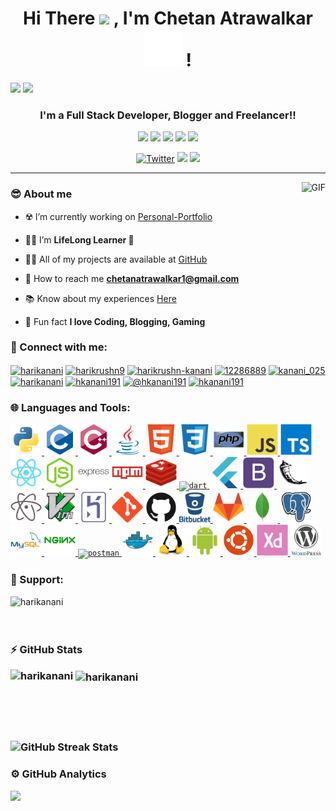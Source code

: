 <h1 align="center"> Hi There <img src="https://emojis.slackmojis.com/emojis/images/1531849430/4246/blob-sunglasses.gif?1531849430" width="28"/> , I'm Chetan Atrawalkar <img src="https://github.com/Kathryn-Jie/Kathryn-Jie/blob/main/wave.gif" width="60px"/> ! </h1>
<img src="https://raw.githubusercontent.com/halfrost/halfrost/master/icons/header_.png"/>
<img src="https://res.cloudinary.com/chetan-ca/video/upload/v1628851176/Webdev_Coder_zp5cip.mp4"/>
<h3 align="center">I'm a Full Stack Developer, Blogger and Freelancer!!</h3>

<p align="center">
    <a href="https://github.com/ChetanAtrawalkarCA/"><img src="https://img.shields.io/github/followers/ChetanAtrawalkarCA?color=%234CC61E&label=GitHub%20Followers%20%3A"/></a>
    <a href="https://github.com/ChetanAtrawalkarCA?tab=repositories"><img src="https://badges.frapsoft.com/os/v2/open-source.svg?v=103"/></a>
    <a href="mailto:chetanatrawalkar1@gmail.com?subject=[GitHub]%20🔥%20Ask%20me%20anything&body=Hello%20Chetan :wave:,%2C%0A%0AI am%20sending%20you%20this%20mail%20after%20seeing%20your%20GitHub profile%20to..."><img src="https://img.shields.io/badge/Ask%20me-anything-1abc9c.svg"/></a>
    <img src="https://img.shields.io/badge/Os-Debian-a80030"/>
    <img src="https://camo.githubusercontent.com/c1a01ddb58e7b6923314da9ad1142f993a25ffc8d31183bc1ffe66ea386697af/68747470733a2f2f696d672e736869656c64732e696f2f62616467652f666f6375732d46756c6c537461636b2d627269676874677265656e" />
  </p>


<p align="center"> 
    <a href="https://twitter.com/DenverCoder1"><img alt="Twitter" title="Twitter" src="https://img.shields.io/badge/-Twitter-1DA1F2?style=for-the-badge&logo=twitter&logoColor=white"/></a>
<!-- <a href="https://twitter.com/ChetuAtrawalkar" target="blank"><img src="https://img.shields.io/twitter/follow/ChetuAtrawalkar?logo=twitter&style=for-the-badge&logo=twitter&logoColor=white" alt="ChetuAtrawalkar" /></a> -->
<a href="https://www.linkedin.com/in/chetan-atrawalkar-b0a25973"><img src="https://img.shields.io/badge/-chetan%20atrawalkar-0077B5?style=for-the-badge&logo=Linkedin&logoColor=white"/></a>
    <a href="https://instagram.com/chetan.fullstack"><img src="https://img.shields.io/badge/chetan.fullstack-%23E4405F.svg?&style=for-the-badge&logo=instagram&logoColor=white"/></a>
<!--<a href="https://harikanani.github.io/" target="_blank"><img src="https://img.shields.io/website?label=harikanani.github.io&style=for-the-badge&up_color=9FEF00&url=https%3A%2F%2Fharikanani.github.io" alt="harikanani.github.io" /></a> -->
</p>

<hr>
<!--<img width="50%" align="right" alt="Github Image" src="https://raw.githubusercontent.com/onimur/.github/master/.resources/git-header.svg" />-->
 <img align="right" alt="GIF" src="https://i.pinimg.com/originals/e4/26/70/e426702edf874b181aced1e2fa5c6cde.gif" />
<h3> 😎 About me </h3>

- ☢️ I’m currently working on [Personal-Portfolio](https://github.com/ChetanAtrawalkarCA/Personal-Portfolio)

- 👨‍🎓 I’m **LifeLong Learner 🤪**

- 🧑‍💻 All of my projects are available at [GitHub](https://github.com/ChetanAtrawalkarCA/)

- 📧 How to reach me **chetanatrawalkar1@gmail.com**

- 📚 Know about my experiences [Here](https://www.linkedin.com/in/chetan-atrawalkar-b0a25973/)

- 💠 Fun fact **I love Coding, Blogging, Gaming**

<!--<h3> 🏆 Badges </h3>

<a href='https://archiveprogram.github.com/'><img src='https://raw.githubusercontent.com/acervenky/animated-github-badges/master/assets/acbadge.gif' width='40' height='40'></a> <a href='https://docs.github.com/en/developers'><img src='https://raw.githubusercontent.com/acervenky/animated-github-badges/master/assets/devbadge.gif' width='40' height='40'></a> <a href='https://github.com/pricing'><img src='https://raw.githubusercontent.com/acervenky/animated-github-badges/master/assets/pro.gif' width='40' height='40'></a> -->

<h3 align="left"> 🤝 Connect with me:</h3>
<p align="left">
<a href="https://dev.to/harikanani" target="blank"><img align="center" src="https://cdn.jsdelivr.net/npm/simple-icons@3.0.1/icons/dev-dot-to.svg" alt="harikanani" height="30" width="40" /></a>
<a href="https://twitter.com/harikrushn9" target="blank"><img align="center" src="https://cdn.jsdelivr.net/npm/simple-icons@3.0.1/icons/twitter.svg" alt="harikrushn9" height="30" width="40" /></a>
<a href="https://linkedin.com/in/harikrushn-kanani" target="blank"><img align="center" src="https://cdn.jsdelivr.net/npm/simple-icons@3.0.1/icons/linkedin.svg" alt="harikrushn-kanani" height="30" width="40" /></a>
<a href="https://stackoverflow.com/users/12286889" target="blank"><img align="center" src="https://cdn.jsdelivr.net/npm/simple-icons@3.0.1/icons/stackoverflow.svg" alt="12286889" height="30" width="40" /></a>
<a href="https://instagram.com/kanani_025" target="blank"><img align="center" src="https://cdn.jsdelivr.net/npm/simple-icons@3.0.1/icons/instagram.svg" alt="kanani_025" height="30" width="40" /></a>
<a href="https://www.codechef.com/users/harikanani" target="blank"><img align="center" src="https://cdn.jsdelivr.net/npm/simple-icons@3.1.0/icons/codechef.svg" alt="harikanani" height="30" width="40" /></a>
<a href="https://www.hackerrank.com/hkanani191" target="blank"><img align="center" src="https://cdn.jsdelivr.net/npm/simple-icons@3.0.1/icons/hackerrank.svg" alt="hkanani191" height="30" width="40" /></a>
<a href="https://www.hackerearth.com/@hkanani191" target="blank"><img align="center" src="https://cdn.jsdelivr.net/npm/simple-icons@3.0.1/icons/hackerearth.svg" alt="@hkanani191" height="30" width="40" /></a>
<a href="https://auth.geeksforgeeks.org/user/hkanani191" target="blank"><img align="center" src="https://cdn.jsdelivr.net/npm/simple-icons@3.0.1/icons/geeksforgeeks.svg" alt="hkanani191" height="30" width="40" /></a>
</p>

<h3 align="left">🌐 Languages and Tools:</h3>
<p align="left">
    <a href="https://www.python.org/" target="_blank"> 
        <code><img src="https://raw.githubusercontent.com/devicons/devicon/2809b567852a4648062a2d3e7c1c531367458c0b/icons/python/python-original.svg" alt="python" width="50" height="50"/></code> 
    </a> 
    <a href="https://devdocs.io/c/" target="_blank"> 
        <code><img src="https://raw.githubusercontent.com/devicons/devicon/2809b567852a4648062a2d3e7c1c531367458c0b/icons/c/c-original.svg" alt="c" width="50" height="50"/></code> 
    </a>
    <a href="https://devdocs.io/cpp/" target="_blank"> 
        <code><img src="https://raw.githubusercontent.com/devicons/devicon/2809b567852a4648062a2d3e7c1c531367458c0b/icons/cplusplus/cplusplus-original.svg" alt="c++" width="50" height="50"/></code> 
    </a>
    <a href="https://www.java.com/en/" target="_blank"> 
        <code><img src="https://raw.githubusercontent.com/devicons/devicon/2809b567852a4648062a2d3e7c1c531367458c0b/icons/java/java-original.svg" alt="c++" width="50" height="50"/></code> 
    </a>
    <a href="https://devdocs.io/html/" target="_blank"> 
        <code><img src="https://raw.githubusercontent.com/devicons/devicon/2809b567852a4648062a2d3e7c1c531367458c0b/icons/html5/html5-original.svg" alt="html" width="50" height="50"/></code> 
    </a>
    <a href="https://devdocs.io/css/" target="_blank"> 
        <code><img src="https://raw.githubusercontent.com/devicons/devicon/2809b567852a4648062a2d3e7c1c531367458c0b/icons/css3/css3-original.svg" alt="css" width="50" height="50"/></code> 
    </a>
    <a href="https://www.php.net/" target="_blank"> 
        <code><img src="https://raw.githubusercontent.com/devicons/devicon/2809b567852a4648062a2d3e7c1c531367458c0b/icons/php/php-original.svg" alt="PHP" width="50" height="50"/></code> 
    </a> 
    <a href="https://www.javascript.com/" target="_blank"> 
        <code><img src="https://raw.githubusercontent.com/devicons/devicon/2809b567852a4648062a2d3e7c1c531367458c0b/icons/javascript/javascript-original.svg" alt="JavaScript" width="50" height="50"/></code> 
    </a> 
    <a href="https://www.typescriptlang.org/" target="_blank"> 
        <code><img src="https://raw.githubusercontent.com/devicons/devicon/2809b567852a4648062a2d3e7c1c531367458c0b/icons/typescript/typescript-original.svg" alt="Type Script" width="50" height="50"/></code> 
    </a> 
    <a href="https://reactjs.org/" target="_blank"> 
        <code><img src="https://raw.githubusercontent.com/devicons/devicon/2809b567852a4648062a2d3e7c1c531367458c0b/icons/react/react-original.svg" alt="ReactJS" width="50" height="50"/></code> 
    </a> 
        <a href="https://nodejs.org/" target="_blank"> 
        <code><img src="https://raw.githubusercontent.com/devicons/devicon/2809b567852a4648062a2d3e7c1c531367458c0b/icons/nodejs/nodejs-original.svg" alt="NodeJS" width="50" height="50"/></code> 
    </a> 
        <a href="https://www.npmjs.com/package/express" target="_blank"> 
        <code><img src="https://raw.githubusercontent.com/devicons/devicon/2809b567852a4648062a2d3e7c1c531367458c0b/icons/express/express-original-wordmark.svg" alt="Express JS" width="50" height="50"/></code> 
    </a> 
        <a href="https://www.npmjs.com/" target="_blank"> 
        <code><img src="https://raw.githubusercontent.com/devicons/devicon/2809b567852a4648062a2d3e7c1c531367458c0b/icons/npm/npm-original-wordmark.svg" alt="NPM" width="50" height="50"/></code> 
    </a> 
        <a href="https://redis.io/" target="_blank"> 
        <code><img src="https://raw.githubusercontent.com/devicons/devicon/2809b567852a4648062a2d3e7c1c531367458c0b/icons/redis/redis-original.svg" alt="Redis" width="50" height="50"/></code> 
    </a> 
    <a href="https://dart.dev/" target="_blank"> 
        <code><img src="https://www.fluttericon.com/logo_dart_192px.svg" alt="dart" width="50" height="50"/></code> 
    </a>
    <a href="https://flutter.dev/" target="_blank"> 
        <code><img src="https://raw.githubusercontent.com/devicons/devicon/2809b567852a4648062a2d3e7c1c531367458c0b/icons/flutter/flutter-original.svg" alt="flutter" width="50" height="50"/></code> 
    </a>
    <a href="https://getbootstrap.com/" target="_blank"> 
        <code><img src="https://raw.githubusercontent.com/devicons/devicon/2809b567852a4648062a2d3e7c1c531367458c0b/icons/bootstrap/bootstrap-plain.svg" alt="bootsrap" width="50" height="50"/></code> 
    </a>   
    <a href="https://flask.palletsprojects.com/en/1.1.x/" target="_blank"> 
        <code><img src="https://raw.githubusercontent.com/devicons/devicon/2809b567852a4648062a2d3e7c1c531367458c0b/icons/flask/flask-original.svg" alt="flask" width="50" height="50"/></code> 
    </a> 
    <a href="https://atom.io/" target="_blank"> 
        <code><img src="https://raw.githubusercontent.com/devicons/devicon/2809b567852a4648062a2d3e7c1c531367458c0b/icons/atom/atom-original.svg" alt="atom" width="50" height="50"/></code> 
    </a>
    <a href="https://www.vim.org/" target="_blank"> 
        <code><img src="https://raw.githubusercontent.com/devicons/devicon/2809b567852a4648062a2d3e7c1c531367458c0b/icons/vim/vim-original.svg" alt="vim" width="50" height="50"/></code> 
    </a> 
    <a href="https://www.heroku.com/" target="_blank"> 
        <code><img src="https://raw.githubusercontent.com/devicons/devicon/2809b567852a4648062a2d3e7c1c531367458c0b/icons/heroku/heroku-original.svg" alt="heroku" width="50" height="50"/></code> 
    </a> 
    <a href="https://git-scm.com/" target="_blank"> 
        <code><img src="https://raw.githubusercontent.com/devicons/devicon/2809b567852a4648062a2d3e7c1c531367458c0b/icons/git/git-original.svg" alt="git" width="50" height="50"/></code> 
    </a> 
    <a href="https://github.com/" target="_blank"> 
        <code><img src="https://raw.githubusercontent.com/devicons/devicon/2809b567852a4648062a2d3e7c1c531367458c0b/icons/github/github-original.svg" alt="github" width="50" height="50"/></code> 
    </a> 
    <a href="https://bitbucket.org/" target="_blank"> 
        <code><img src="https://raw.githubusercontent.com/devicons/devicon/2809b567852a4648062a2d3e7c1c531367458c0b/icons/bitbucket/bitbucket-original-wordmark.svg" alt="BitBucket" width="50" height="50"/></code> 
    </a> 
    <a href="https://gitlab.org/" target="_blank"> 
        <code><img src="https://raw.githubusercontent.com/devicons/devicon/2809b567852a4648062a2d3e7c1c531367458c0b/icons/gitlab/gitlab-original.svg" alt="BitBucket" width="50" height="50"/></code> 
    </a> 
    <a href="https://www.mongodb.com/" target="_blank"> 
        <code><img src="https://raw.githubusercontent.com/devicons/devicon/2809b567852a4648062a2d3e7c1c531367458c0b/icons/mongodb/mongodb-original.svg" alt="mongodb" width="50" height="50"/></code> 
    </a> 
    <a href="https://www.postgresql.org/" target="_blank"> 
        <code><img src="https://raw.githubusercontent.com/devicons/devicon/2809b567852a4648062a2d3e7c1c531367458c0b/icons/postgresql/postgresql-original.svg" alt="PostgreSQL" width="50" height="50"/></code> 
    </a> 
    <a href="https://www.mysql.com/" target="_blank"> 
        <code><img src="https://raw.githubusercontent.com/devicons/devicon/2809b567852a4648062a2d3e7c1c531367458c0b/icons/mysql/mysql-original-wordmark.svg" alt="mysql" width="50" height="50"/></code> 
    </a> 
    <a href="https://www.nginx.com/" target="_blank"> 
        <code><img src="https://raw.githubusercontent.com/devicons/devicon/2809b567852a4648062a2d3e7c1c531367458c0b/icons/nginx/nginx-original.svg" alt="nginx" width="50" height="50"/></code> 
    </a> 
    <a href="https://postman.com" target="_blank"> 
        <code><img src="https://www.vectorlogo.zone/logos/getpostman/getpostman-icon.svg"" alt="postman" width="50" height="50"/></code> 
    </a> 
    <a href="https://docker.com" target="_blank"> 
        <code><img src="https://raw.githubusercontent.com/devicons/devicon/2809b567852a4648062a2d3e7c1c531367458c0b/icons/docker/docker-original.svg" alt="Docker" width="50" height="50"/></code> 
    </a> 
    <a href="https://www.linux.org/" target="_blank"> 
        <code><img src="https://raw.githubusercontent.com/devicons/devicon/2809b567852a4648062a2d3e7c1c531367458c0b/icons/linux/linux-original.svg" alt="linux" width="50" height="50"/></code> 
    </a>
    <a href="https://www.android.com/" target="_blank"> 
        <code><img src="https://raw.githubusercontent.com/devicons/devicon/2809b567852a4648062a2d3e7c1c531367458c0b/icons/android/android-original.svg" alt="android" width="50" height="50"/></code> 
    </a>
    <a href="https://ubuntu.com/" target="_blank"> 
        <code><img src="https://raw.githubusercontent.com/devicons/devicon/2809b567852a4648062a2d3e7c1c531367458c0b/icons/ubuntu/ubuntu-plain.svg" alt="ubuntu" width="50" height="50"/></code> 
    </a>
    <a href="https://www.adobe.com/products/xd.html" target="_blank"> 
        <code><img src="https://raw.githubusercontent.com/devicons/devicon/2809b567852a4648062a2d3e7c1c531367458c0b/icons/xd/xd-plain.svg" alt="Adobe XD" width="50" height="50"/></code> 
    </a>
    <a href="https://www.wordpress.org/" target="_blank"> 
        <code><img src="https://raw.githubusercontent.com/devicons/devicon/2809b567852a4648062a2d3e7c1c531367458c0b/icons/wordpress/wordpress-original.svg" alt="Wordpress" width="50" height="50"/></code> 
    </a>
</p>


<h3 align="left"> 🧡 Support:</h3>
<p><a href="https://www.buymeacoffee.com/harikanani"> <img align="left" src="https://cdn.buymeacoffee.com/buttons/v2/default-yellow.png" height="50" width="210" alt="harikanani" /></a></p><br><br><br>

<h3> ⚡ GitHub Stats
<p><img align="left" src="https://github-readme-stats.vercel.app/api/top-langs?username=harikanani&show_icons=true&title_color=ffffff&icon_color=bb2acf&text_color=daf7dc&bg_color=191919" alt="harikanani" /></p>

<p>&nbsp;<img align="center" src="https://github-readme-stats.vercel.app/api?username=harikanani&show_icons=true&title_color=ffffff&icon_color=bb2acf&text_color=daf7dc&bg_color=191919&locale=en" alt="harikanani" height="195px"/></p>
<br><br><br>
<!-- <p><img align="center" src="https://github-readme-streak-stats.herokuapp.com/?user=harikanani&theme=dark" alt="harikanani" /></p> -->

![GitHub Streak Stats](https://github-readme-streak-stats.herokuapp.com/?user=harikanani&theme=dark)

<h3> ⚙️  GitHub Analytics </h3>
<img src="https://activity-graph.herokuapp.com/graph?username=harikanani&show_icons=true&count_private=true&area=true&&color=333333&line=ABD6DFFF&point=89ABE3FF&hide_border=true" />
